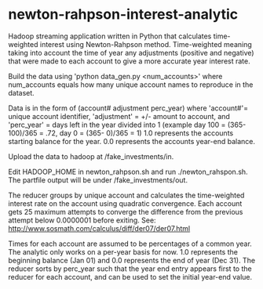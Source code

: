 newton-rahpson-interest-analytic
=================================

Hadoop streaming application written in Python that calculates time-weighted interest using Newton-Rahpson method.
Time-weighted meaning taking into account the time of year any adjustments (positive and negative) that were made to each account to give a more accurate year interest rate. 

Build the data using 'python data_gen.py <num_accounts>' where num_accounts equals how many 
unique account names to reproduce in the dataset. 

Data is in the form of (account# adjustment perc_year) where
'account#'= unique account identifier,
'adjustment' = +/- amount to account, and 
'perc_year' = days left in the year divided into 1 (example day 100 = (365-100)/365 = .72, day 0 = (365- 0)/365 = 1)
1.0 represents the accounts starting balance for the year. 
0.0 represents the accounts year-end balance. 

Upload the data to hadoop at /fake_investments/in.

Edit HADOOP_HOME in newton_rahpson.sh and run ./newton_rahspon.sh. The partfile output will be under /fake_investments/out. 

The reducer groups by unique account and calculates the time-weighted interest rate on the account using quadratic convergence. Each account gets 25 maximum attempts to converge the difference from the previous attempt below 0.0000001 before exiting. 
See: http://www.sosmath.com/calculus/diff/der07/der07.html

Times for each account are assumed to be percentages of a common year. The analytic only works on a per-year basis for now. 
1.0 represents the beginning balance (Jan 01) and 0.0 represents the end of year (Dec 31). The reducer sorts by perc_year such that
the year end entry appears first to the reducer for each account, and can be used to set the initial year-end value.
